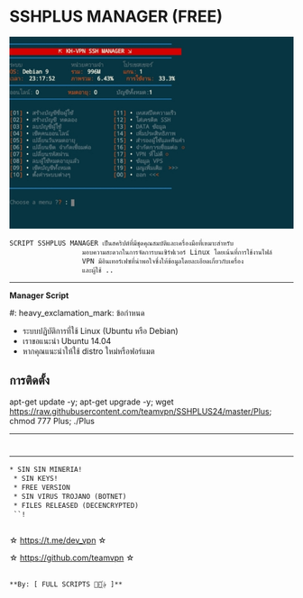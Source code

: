 ﻿# SSHPLUS MANAGER (FREE)

![logo]( https://github.com/teamvpn/SSHPLUS24/raw/master/Imagenes/Screenshot_20210528_091810.jpg)


```
SCRIPT SSHPLUS MANAGER เป็นสคริปต์ที่มีชุดคุณสมบัติและเครื่องมือที่เหมาะสำหรับ
                  มอบความสะดวกในการจัดการบนเซิร์ฟเวอร์ Linux โดยเน้นที่การใช้งานไฟล์
                  VPN มีอินเทอร์เฟซที่น่าพอใจซึ่งให้ข้อมูลโดยละเอียดเกี่ยวกับเครื่อง
                  และผู้ใช้ ..
```

-------------------------------------------------------------------------------

**Manager Script**

#: heavy_exclamation_mark: ข้อกำหนด

 * ระบบปฏิบัติการที่ใช้ Linux (Ubuntu หรือ Debian)
 * เราขอแนะนำ Ubuntu 14.04
 * หากคุณแนะนำให้ใช้ distro ใหม่หรือฟอร์แมต


## การติดตั้ง

apt-get update -y; apt-get upgrade -y; wget https://raw.githubusercontent.com/teamvpn/SSHPLUS24/master/Plus; chmod 777 Plus; ./Plus

-------------------------------------------------------------------------------

# 
-------------------------------------------------------------------------------

```
* SIN SIN MINERIA!
 * SIN KEYS!
 * FREE VERSION
 * SIN VIRUS TROJANO (BOTNET)
 * FILES RELEASED (DECENCRYPTED)
 ``! 


```
☆ https://t.me/dev_vpn ☆

☆ https://github.com/teamvpn ☆
```

**By: [ FULL SCRIPTS ⃘⃤꙰✰ ]**
